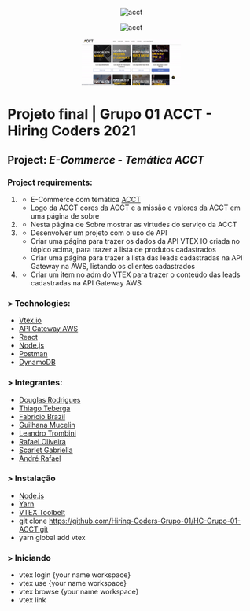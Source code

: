 <p align="center">
  <img alt="acct" src="acct1-desktop.gif" width="40%">
</p>

<p align="center">
  <img alt="acct" src="acct2-desktop.gif" width="40%">
</p>

<p align="center">
  <img alt="acct" src="acct3-desktop.gif" width="40%">
</p>


# Projeto final | Grupo 01 ACCT - Hiring Coders 2021

## Project: _E-Commerce - Temática ACCT_

### Project requirements:

1.  - E-Commerce com temática [ACCT](https://acct.global/pt/)
    - Logo da ACCT cores da ACCT e a missão e valores da ACCT em uma página de sobre
2.  - Nesta página de Sobre mostrar as virtudes do serviço da ACCT
3.  - Desenvolver um projeto com o uso de API
    - Criar uma página para trazer os dados da API VTEX IO criada no tópico acima, para trazer a lista de produtos cadastrados
    - Criar uma página para trazer a lista das leads cadastradas na API Gateway na AWS, listando os clientes cadastrados
4.  - Criar um item no adm do VTEX para trazer o conteúdo das leads cadastradas na API Gateway AWS

### > Technologies:

- [Vtex.io](https://developers.vtex.com/vtex-developer-docs/docs/welcome)
- [API Gateway AWS](https://docs.aws.amazon.com/pt_br/apigateway/latest/developerguide/welcome.html)
- [React](https://pt-br.reactjs.org/docs/getting-started.html)
- [Node.js](https://pt-br.nodejs.org/en/)
- [Postman](https://learning.postman.com/docs/getting-started/introduction/)
- [DynamoDB](https://aws.amazon.com/pt/dynamodb/getting-started/?trkCampaign=acq_paid_search_brand&sc_channel=PS&sc_campaign=acquisition_BR&sc_publisher=Google&sc_category=Database&sc_country=BR&sc_geo=LATAM&sc_outcome=acq&sc_detail=%2Bdynamodb&sc_content={ad%20group}&sc_matchtype=b&sc_segment=490415532696&sc_medium=ACQ-P|PS-GO|Brand|Desktop|SU|Database|DynamoDB|BR|EN|Sitelink&s_kwcid=AL!4422!3!490415532696!b!!g!!%2Bdynamodb&ef_id=Cj0KCQjwg7KJBhDyARIsAHrAXaELYAiLM85daCmCqYZqDHZoLTW7lvFsdJ7vYSSMaTqOSr7zZxDrKUMaAkBaEALw_wcB:G:s&s_kwcid=AL!4422!3!490415532696!b!!g!!%2Bdynamodb)

### > Integrantes:

- [Douglas Rodrigues](https://www.linkedin.com/in/douglas-rodrigues-pnz/)
- [Thiago Teberga](https://www.linkedin.com/in/thiagoteberga/)
- [Fabricio Brazil](https://www.linkedin.com/in/fabriciobrazil/)
- [Guilhana Mucelin](https://www.linkedin.com/in/guilhana-mucelin-korb/)
- [Leandro Trombini](https://www.linkedin.com/in/leandrotrombini/)
- [Rafael Oliveira](https://www.linkedin.com/in/rafamoliv/)
- [Scarlet Gabriella](https://www.linkedin.com/in/scarletgabriella/)
- [André Rafael](https://www.linkedin.com/in/andr%C3%A9-rafael-b4269b1b0/)

### > Instalação

- [Node.js](https://pt-br.nodejs.org/en/)
- [Yarn](https://yarnpkg.com/)
- [VTEX Toolbelt](https://vtex.io/docs/recipes/development/vtex-io-cli-install/)
- git clone https://github.com/Hiring-Coders-Grupo-01/HC-Grupo-01-ACCT.git
- yarn global add vtex

### > Iniciando

- vtex login {your name workspace}
- vtex use {your name workspace}
- vtex browse {your name workspace}
- vtex link
